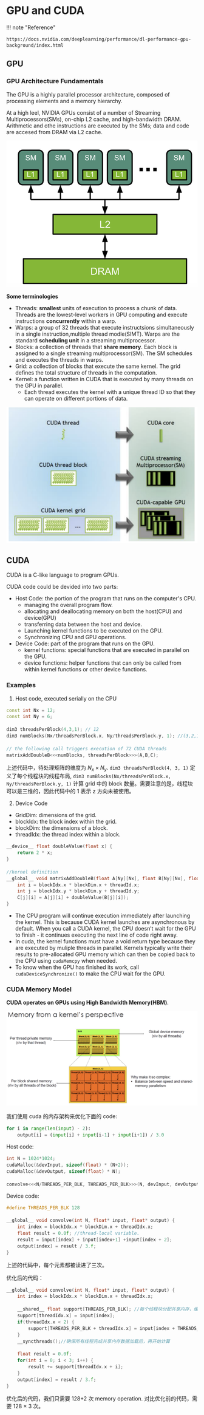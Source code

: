 # GPU and CUDA

!!! note "Reference"

    https://docs.nvidia.com/deeplearning/performance/dl-performance-gpu-background/index.html


## GPU

### GPU Architecture Fundamentals

The GPU is a highly parallel processor architecture, composed of processing elements and a memory hierarchy.

At a high leel, NVIDIA GPUs consist of a number of Streaming Multiprocessors(SMs), on-chip L2 cache, and high-bandwidth DRAM. Arithmetic and othe instructions are executed by the SMs; data and code are accesed from DRAM via L2 cache.

![](images/3.png)

**Some terminologies**

- Threads: **smallest** units of execution to process a chunk of data. Threads are the lowest-level workers in GPU computing and execute instructions **concurrently** within a warp.
- Warps: a group of 32 threads that execute instructsions simultaneously in a single instruction,multiple thread modle(SIMT). Warps are the standard **scheduling unit** in a streaming multiprocessor.
- Blocks: a collection of threads that **share memory**. Each block is assigned to a single streaming multiprocessor(SM). The SM schedules and executes the threads in warps.
- Grid: a collection of blocks that execute the same kernel. The grid defines the total structure of threads in the computation.
- Kernel: a function written in CUDA that is executed by many threads on the GPU in parallel. 
    - Each thread executes the kernel with a unique thread ID so that they can operate on different portions of data.

![](images/4.png)

## CUDA

CUDA is a C-like language to program GPUs.

CUDA code could be devided into two parts:

- Host Code: the portion of the program that runs on the computer's CPU.
    - managing the overall program flow.
    - allocating and deallocating memory on both the host(CPU) and device(GPU)
    - transferring data between the host and device.
    - Launching kernel functions to be executed on the GPU.
    - Synchronizing CPU and GPU operations.
- Device Code: part of the program that runs on the GPU.
    - kernel functions: special functions that are executed in parallel on the GPU.
    - device functions: helper functions that can only be called from within kernel functions or other device functions.

### Examples

1. Host code, executed serially on the CPU

```c++
const int Nx = 12;
const int Ny = 6;

dim3 threadsPerBlock(4,3,1); // 12
dim3 numBlocks(Nx/threadsPerBlock.x, Ny/threadsPerBlock.y, 1); //(3,2,1) = 6

// the following call triggers execution of 72 CUDA threads
matrixAddDoubleB<<<numBlocks, threadsPerBlock>>>(A,B,C);
```

上述代码中，待处理矩阵的维度为 $N_x\times N_y$. `dim3 threadsPerBlock(4, 3, 1)` 定义了每个线程块的线程布局, `dim3 numBlocks(Nx/threadsPerBlock.x, Ny/threadsPerBlock.y, 1)` 计算 grid 中的 block 数量。需要注意的是，线程块可以是三维的，因此代码中的 1 表示 z 方向未被使用。

2. Device Code

- GridDim: dimensions of the grid.
- blockIdx: the block index within the grid.
- blockDim: the dimensions of a block.
- threadIdx: the thread index within a block.

```c++
__device__ float doubleValue(float x) {
    return 2 * x;
}

//kernel definition
__global__ void matrixAddDoubleB(float A[Ny][Nx], float B[Ny][Nx], float C[Ny][Nx]) {
    int i = blockIdx.x * blockDim.x + threadId.x;
    int j = blockIdx.y * blockDim.y + threadId.y;
    C[j][i] = A[j][i] + doubleValue(B[j][i]);
}


```


- The CPU program will continue execution immediately after launching the kernel. This is because CUDA kernel launches are asynchronous by default. When you call a CUDA kernel, the CPU doesn’t wait for the GPU to finish - it continues executing the next line of code right away.
- In cuda, the kernel functions must have a void return type because they are executed by muliple threads in parallel. Kernels typically write their results to pre-allocated GPU memory which can then be copied back to the CPU using `cudaMemcpy` when needed.
- To know when the GPU has finished its work, call `cudaDeviceSynchronize()` to make the CPU wait for the GPU.


### CUDA Memory Model

**CUDA operates on GPUs using High Bandwidth Memory(HBM)**.

![](images/5.png)

我们使用 cuda 的内存架构来优化下面的 code:

```python
for i in range(len(input) - 2):
    output[i] = (input[i] + input[i-1] + input[i+1]) / 3.0
```

Host code:

```c++
int N = 1024*1024;
cudaMalloc(&devInput, sizeof(float) * (N+2));
cudaMalloc(&devOutput, sizeof(float) * N);

convolve<<<N/THREADS_PER_BLK, THREADS_PER_BLK>>>(N, devInput, devOutput);
```

Device code:

```c++
#define THREADS_PER_BLK 128

__global__ void convolve(int N, float* input, float* output) {
    int index = blockIdx.x * blockDim.x + threadIdx.x;
    float result = 0.0f; //thread-local variable.
    result = input[index] + input[index+1] +input[index + 2];
    output[index] = result / 3.f;
}

```

上述的代码中，每个元素都被读进了三次。


优化后的代码：

```c++
__global__ void convolve(int N, float* input, float* output) {
    int index = blockIdx.x * blockDim.x + threadIdx.x;

    __shared__ float support[THREADS_PER_BLK]; //每个线程块分配共享内存，缓存输入数据
    support[threadIdx.x] = input[index];
    if(threadIdx.x < 2) {
        support[THREADS_PER_BLK + threadIdx.x] = input[index + THREADS_PER_BLK];
    }
    __syncthreads();//确保所有线程完成共享内存数据加载后，再开始计算

    float result = 0.0f;
    for(int i = 0; i < 3; i++) {
        result += support[threadIdx.x + i];
    }
    output[index] = result / 3.f;
}
```
优化后的代码，我们只需要 128+2 次 memory operation. 对比优化前的代码，需要 128 $\times$ 3 次。



